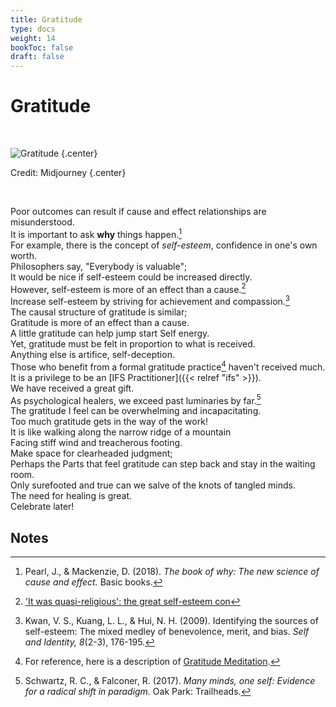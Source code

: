 ```yaml
---
title: Gratitude
type: docs
weight: 14
bookToc: false
draft: false
---
```


# Gratitude

<br/>

![Gratitude](gratitude.webp)
{.center}

Credit: Midjourney
{.center}

<br/>

Poor outcomes can result if cause and effect relationships are misunderstood.  
It is important to ask **why** things happen.[^judea2018]  
For example, there is the concept of *self-esteem*, confidence in one's own worth.  
Philosophers say, "Everybody is valuable";  
It would be nice if self-esteem could be increased directly.  
However, self-esteem is more of an effect than a cause.[^storr2017]  
Increase self-esteem by striving for achievement and compassion.[^kwan2009]  
The causal structure of gratitude is similar;  
Gratitude is more of an effect than a cause.  
A little gratitude can help jump start Self energy.  
Yet, gratitude must be felt in proportion to what is received.  
Anything else is artifice, self-deception.  
Those who benefit from a formal gratitude practice[^gratitude-meditation] haven't received much.  
It is a privilege to be an [IFS Practitioner]({{< relref "ifs" >}}).  
We have received a great gift.  
As psychological healers, we exceed past luminaries by far.[^schwartz2017]  
The gratitude I feel can be overwhelming and incapacitating.  
Too much gratitude gets in the way of the work!  
It is like walking along the narrow ridge of a mountain  
Facing stiff wind and treacherous footing.  
Make space for clearheaded judgment;  
Perhaps the Parts that feel gratitude can step back and stay in the waiting room.  
Only surefooted and true can we salve of the knots of tangled minds.  
The need for healing is great.  
Celebrate later!

## Notes

[^judea2018]: Pearl, J., & Mackenzie, D. (2018). *The book of why: The new science of cause and effect.* Basic books.

[^schwartz2017]: Schwartz, R. C., & Falconer, R. (2017). *Many minds, one self: Evidence for a radical shift in paradigm.* Oak Park: Trailheads.

[^gratitude-meditation]: For reference, here is a description of [Gratitude Meditation](https://ggia.berkeley.edu/practice/gratitude_meditation).

[^storr2017]: ['It was quasi-religious': the great self-esteem con](https://www.theguardian.com/lifeandstyle/2017/jun/03/quasi-religious-great-self-esteem-con)

[^kwan2009]: Kwan, V. S., Kuang, L. L., & Hui, N. H. (2009). Identifying the sources of self-esteem: The mixed medley of benevolence, merit, and bias. *Self and Identity, 8*(2-3), 176-195.

